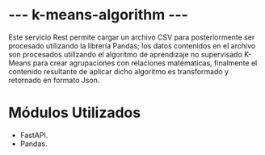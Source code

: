 # --- k-means-algorithm --- #

Este servicio Rest permite cargar un archivo CSV para posteriormente ser procesado utilizando la librería Pandas; los datos contenidos en el archivo son procesados utilizando el algoritmo de aprendizaje no supervisado K-Means para crear agrupaciones con relaciones matématicas, finalmente el contenido resultante de aplicar dicho algoritmo es transformado y retornado en formato Json.

# Módulos Utilizados
- FastAPI.
- Pandas.
